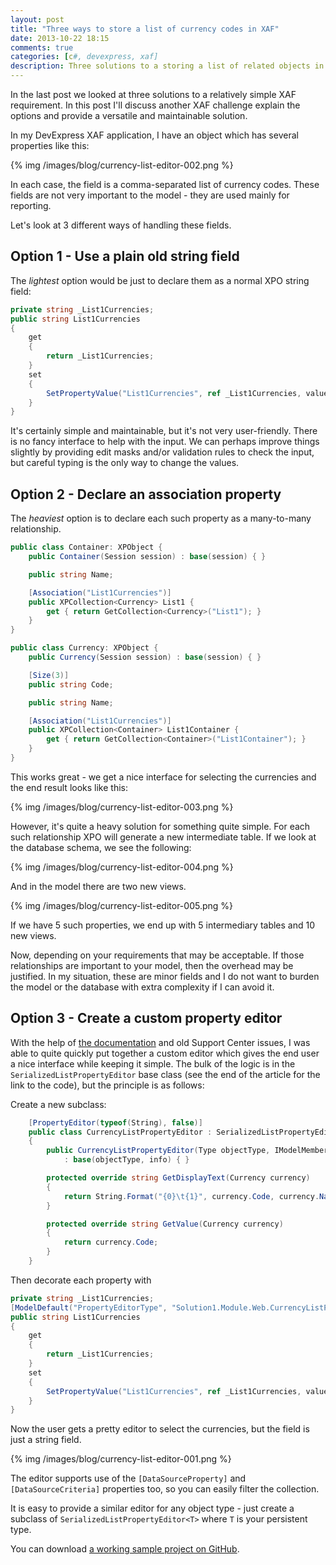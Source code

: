 ```yaml
---
layout: post
title: "Three ways to store a list of currency codes in XAF"
date: 2013-10-22 18:15
comments: true
categories: [c#, devexpress, xaf]
description: Three solutions to a storing a list of related objects in DevExpress XAF.
---
```

In the last post we looked at three solutions to a relatively simple XAF requirement. In this post I'll discuss another XAF challenge explain the options and provide a versatile and maintainable solution.

In my DevExpress XAF application, I have an object which has several properties like this:

{% img /images/blog/currency-list-editor-002.png %}

In each case, the field is a comma-separated list of currency codes. These fields are not very important to the model - they are used mainly for reporting.

Let's look at 3 different ways of handling these fields.

## Option 1 - Use a plain old string field ##

The _lightest_ option would be just to declare them as a normal XPO string field:

```c#
private string _List1Currencies;
public string List1Currencies
{
    get
    {
        return _List1Currencies;
    }
    set
    {
        SetPropertyValue("List1Currencies", ref _List1Currencies, value);
    }
}
```
It's certainly simple and maintainable, but it's not very user-friendly. There is no fancy interface to help with the input.  We can perhaps improve things slightly by providing edit masks and/or validation rules to check the input, but careful typing is the only way to change the values.

## Option 2 - Declare an association property ##

The _heaviest_ option is to declare each such property as a many-to-many relationship.

```c#
public class Container: XPObject {
    public Container(Session session) : base(session) { }

	public string Name;

    [Association("List1Currencies")]
    public XPCollection<Currency> List1 { 
        get { return GetCollection<Currency>("List1"); }
    }
}

public class Currency: XPObject {
    public Currency(Session session) : base(session) { }

    [Size(3)]
    public string Code;

	public string Name;

    [Association("List1Currencies")]
    public XPCollection<Container> List1Container { 
        get { return GetCollection<Container>("List1Container"); }
    }
}
```

This works great - we get a nice interface for selecting the currencies and the end result looks like this:

{% img /images/blog/currency-list-editor-003.png %}

However, it's quite a heavy solution for something quite simple. For each such relationship XPO will generate a new intermediate table. If we look at the database schema, we see the following:

{% img /images/blog/currency-list-editor-004.png %}

And in the model there are two new views.

{% img /images/blog/currency-list-editor-005.png %}

If we have 5 such properties, we end up with 5 intermediary tables and 10 new views.

Now, depending on your requirements that may be acceptable. If those relationships are important to your model, then the overhead may be justified. In my situation, these are minor fields and I do not want to burden the model or the database with extra complexity if I can avoid it.

## Option 3 - Create a custom property editor ##

With the help of [the documentation](http://documentation.devexpress.com/xaf/CustomDocument3097.aspx) and old Support Center issues, I was able to quite quickly put together a custom editor which gives the end user a nice interface while keeping it simple. The bulk of the logic is in the `SerializedListPropertyEditor` base class (see the end of the article for the link to the code), but the principle is as follows:

Create a new subclass:

```c#
    [PropertyEditor(typeof(String), false)]
    public class CurrencyListPropertyEditor : SerializedListPropertyEditor<Currency>
    {
        public CurrencyListPropertyEditor(Type objectType, IModelMemberViewItem info)
            : base(objectType, info) { }

        protected override string GetDisplayText(Currency currency)
        {
            return String.Format("{0}\t{1}", currency.Code, currency.Name);
        }

        protected override string GetValue(Currency currency)
        {
            return currency.Code;
        }
    }
```

Then decorate each property with 

```c#
private string _List1Currencies;
[ModelDefault("PropertyEditorType", "Solution1.Module.Web.CurrencyListPropertyEditor")]
public string List1Currencies
{
    get
    {
        return _List1Currencies;
    }
    set
    {
        SetPropertyValue("List1Currencies", ref _List1Currencies, value);
    }
}
```

Now the user gets a pretty editor to select the currencies, but the field is just a string field.

{% img /images/blog/currency-list-editor-001.png %}

The editor supports use of the `[DataSourceProperty]` and `[DataSourceCriteria]` properties too, so you can easily filter the collection.

It is easy to provide a similar editor for any object type - just create a subclass of `SerializedListPropertyEditor<T>` where `T` is your persistent type.

You can download [a working sample project on GitHub](https://github.com/ZeroSharp/Xaf_CurrencyListPropertyEditor).